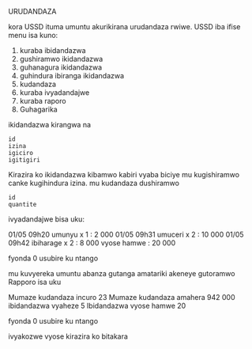 URUDANDAZA

kora USSD ituma umuntu akurikirana urudandaza rwiwe. USSD iba ifise menu isa kuno:

1. kuraba ibidandazwa
2. gushiramwo ikidandazwa
3. guhanagura ikidandazwa
4. guhindura ibiranga ikidandazwa
5. kudandaza
6. kuraba ivyadandajwe
7. kuraba raporo
0. Guhagarika

ikidandazwa kirangwa na

    id
    izina
    igiciro
    igitigiri

Kirazira ko ikidandazwa kibamwo kabiri vyaba biciye mu kugishiramwo canke kugihindura izina.
mu kudandaza dushiramwo

    id
    quantite

ivyadandajwe bisa uku:

01/05 09h20 umunyu     x 1 :  2 000
01/05 09h31 umuceri    x 2 : 10 000
01/05 09h42 ibiharage  x 2 :  8 000
               vyose hamwe : 20 000

fyonda 0 usubire ku ntango

mu kuvyereka umuntu abanza gutanga amatariki akeneye gutoramwo
Rapporo isa uku

Mumaze kudandaza incuro         23
Mumaze kudandaza amahera   942 000
ibidandazwa vyaheze              5
Ibidandazwa vyose hamwe         20

fyonda 0 usubire ku ntango

ivyakozwe vyose kirazira ko bitakara
